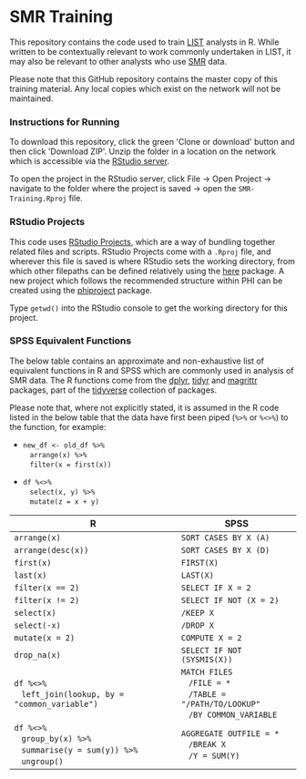 # SMR Training

This repository contains the code used to train [LIST](https://www.isdscotland.org/Health%2DTopics/Health%2Dand%2DSocial%2DCommunity%2DCare/Local%2DIntelligence%2DSupport%2DTeam/) analysts in R. While written to be contextually relevant to work commonly undertaken in LIST, it may also be relevant to other analysts who use [SMR](https://www.ndc.scot.nhs.uk/Data%2DDictionary/SMR%2DDatasets/) data.

Please note that this GitHub repository contains the master copy of this training material. Any local copies which exist on the network will not be maintained. 


### Instructions for Running

To download this repository, click the green 'Clone or download' button and then click 'Download ZIP'. Unzip the folder in a location on the network which is accessible via the [RStudio server](spsssrv02.csa.scot.nhs.uk:8787/).

To open the project in the RStudio server, click File -> Open Project -> navigate to the folder where the project is saved -> open the `SMR-Training.Rproj` file.


### RStudio Projects

This code uses [RStudio Projects](https://support.rstudio.com/hc/en-us/articles/200526207-Using-Projects), which are a way of bundling together related files and scripts. RStudio Projects come with a `.Rproj` file, and wherever this file is saved is 
where RStudio sets the working directory, from which other filepaths can be defined relatively using the [here](https://github.com/r-lib/here) package. A new project which follows the recommended structure within PHI can be created using the [phiproject](https://github.com/Health-SocialCare-Scotland/phiproject) package.

Type `getwd()` into the RStudio console to get the working directory for this project.


### SPSS Equivalent Functions ###

The below table contains an approximate and non-exhaustive list of equivalent functions in R and SPSS which are commonly used in analysis of SMR data. The R functions come from the [dplyr](https://github.com/tidyverse/dplyr), [tidyr](https://github.com/tidyverse/tidyr) and [magrittr](https://github.com/tidyverse/magrittr) packages, part of the [tidyverse](https://github.com/tidyverse) collection of packages.

Please note that, where not explicitly stated, it is assumed in the R code listed in the below table that the data have first been piped (`%>%` or `%<>%`) to the function, for example:

- `new_df <- old_df %>%`<br>&nbsp;&nbsp;&nbsp;`arrange(x) %>%`<br>&nbsp;&nbsp;&nbsp;`filter(x = first(x))`

- `df %<>%`<br>&nbsp;&nbsp;&nbsp;`select(x, y) %>%`<br>&nbsp;&nbsp;&nbsp;`mutate(z = x + y)`

R | SPSS
---|---
`arrange(x)` | `SORT CASES BY X (A)`
`arrange(desc(x))` | `SORT CASES BY X (D)`
`first(x)` | `FIRST(X)`
`last(x)` | `LAST(X)`
`filter(x == 2)` | `SELECT IF X = 2`
`filter(x != 2)` | `SELECT IF NOT (X = 2)`
`select(x)` |  `/KEEP X`
`select(-x)` |  `/DROP X`
`mutate(x = 2)` | `COMPUTE X = 2`
`drop_na(x)` | `SELECT IF NOT (SYSMIS(X))`
`df %<>%`<br>&nbsp;&nbsp;&nbsp;`left_join(lookup, by = "common_variable")` | `MATCH FILES`<br>&nbsp;&nbsp;&nbsp;`/FILE = *`<br>&nbsp;&nbsp;&nbsp;`/TABLE = "/PATH/TO/LOOKUP"`<br>&nbsp;&nbsp;&nbsp;`/BY COMMON_VARIABLE`
`df %<>%`<br>&nbsp;&nbsp;&nbsp;`group_by(x) %>%`<br>&nbsp;&nbsp;&nbsp;`summarise(y = sum(y)) %>%`<br>&nbsp;&nbsp;&nbsp;`ungroup()` | `AGGREGATE OUTFILE = *`<br>&nbsp;&nbsp;&nbsp;`/BREAK X`<br>&nbsp;&nbsp;&nbsp;`/Y = SUM(Y)`
